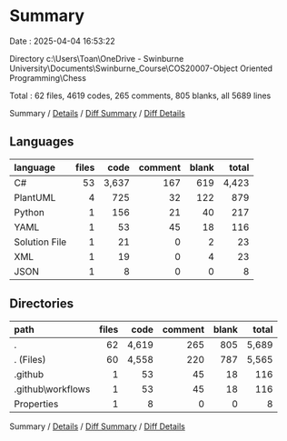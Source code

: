 # Summary

Date : 2025-04-04 16:53:22

Directory c:\\Users\\Toan\\OneDrive - Swinburne University\\Documents\\Swinburne_Course\\COS20007-Object Oriented Programming\\Chess

Total : 62 files,  4619 codes, 265 comments, 805 blanks, all 5689 lines

Summary / [Details](details.md) / [Diff Summary](diff.md) / [Diff Details](diff-details.md)

## Languages
| language | files | code | comment | blank | total |
| :--- | ---: | ---: | ---: | ---: | ---: |
| C# | 53 | 3,637 | 167 | 619 | 4,423 |
| PlantUML | 4 | 725 | 32 | 122 | 879 |
| Python | 1 | 156 | 21 | 40 | 217 |
| YAML | 1 | 53 | 45 | 18 | 116 |
| Solution File | 1 | 21 | 0 | 2 | 23 |
| XML | 1 | 19 | 0 | 4 | 23 |
| JSON | 1 | 8 | 0 | 0 | 8 |

## Directories
| path | files | code | comment | blank | total |
| :--- | ---: | ---: | ---: | ---: | ---: |
| . | 62 | 4,619 | 265 | 805 | 5,689 |
| . (Files) | 60 | 4,558 | 220 | 787 | 5,565 |
| .github | 1 | 53 | 45 | 18 | 116 |
| .github\\workflows | 1 | 53 | 45 | 18 | 116 |
| Properties | 1 | 8 | 0 | 0 | 8 |

Summary / [Details](details.md) / [Diff Summary](diff.md) / [Diff Details](diff-details.md)